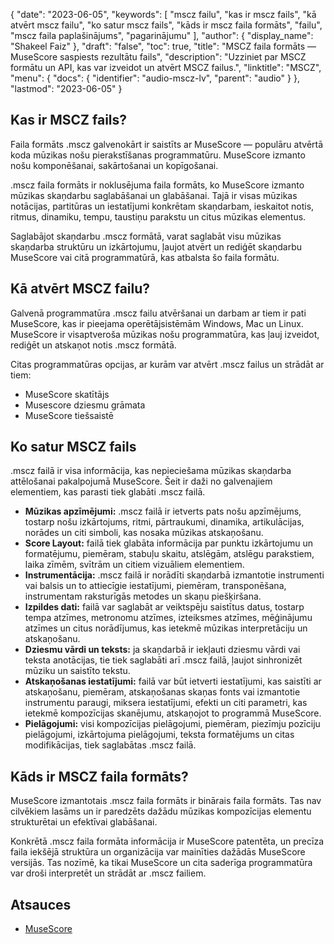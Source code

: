 {
  "date": "2023-06-05",
  "keywords": [
"mscz failu",
"kas ir mscz fails",
"kā atvērt mscz failu",
"ko satur mscz fails",
"kāds ir mscz faila formāts",
"failu",
"mscz faila paplašinājums",
"pagarinājumu"
],
  "author": {
    "display_name": "Shakeel Faiz"
},
  "draft": "false",
  "toc": true,
  "title": "MSCZ faila formāts — MuseScore saspiests rezultātu fails",
  "description": "Uzziniet par MSCZ formātu un API, kas var izveidot un atvērt MSCZ failus.",
  "linktitle": "MSCZ",
  "menu": {
    "docs": {
      "identifier": "audio-mscz-lv",
      "parent": "audio"
}
},
  "lastmod": "2023-06-05"
}

## Kas ir MSCZ fails?

Faila formāts .mscz galvenokārt ir saistīts ar MuseScore — populāru atvērtā koda mūzikas nošu pierakstīšanas programmatūru. MuseScore izmanto nošu komponēšanai, sakārtošanai un kopīgošanai.

.mscz faila formāts ir noklusējuma faila formāts, ko MuseScore izmanto mūzikas skaņdarbu saglabāšanai un glabāšanai. Tajā ir visas mūzikas notācijas, partitūras un iestatījumi konkrētam skaņdarbam, ieskaitot notis, ritmus, dinamiku, tempu, taustiņu parakstu un citus mūzikas elementus.

Saglabājot skaņdarbu .mscz formātā, varat saglabāt visu mūzikas skaņdarba struktūru un izkārtojumu, ļaujot atvērt un rediģēt skaņdarbu MuseScore vai citā programmatūrā, kas atbalsta šo faila formātu.

## Kā atvērt MSCZ failu?

Galvenā programmatūra .mscz failu atvēršanai un darbam ar tiem ir pati MuseScore, kas ir pieejama operētājsistēmām Windows, Mac un Linux. MuseScore ir visaptveroša mūzikas nošu programmatūra, kas ļauj izveidot, rediģēt un atskaņot notis .mscz formātā.

Citas programmatūras opcijas, ar kurām var atvērt .mscz failus un strādāt ar tiem:

- MuseScore skatītājs
- Musescore dziesmu grāmata
- MuseScore tiešsaistē

## Ko satur MSCZ fails

.mscz failā ir visa informācija, kas nepieciešama mūzikas skaņdarba attēlošanai pakalpojumā MuseScore. Šeit ir daži no galvenajiem elementiem, kas parasti tiek glabāti .mscz failā.

- **Mūzikas apzīmējumi:** .mscz failā ir ietverts pats nošu apzīmējums, tostarp nošu izkārtojums, ritmi, pārtraukumi, dinamika, artikulācijas, norādes un citi simboli, kas nosaka mūzikas atskaņošanu.
- **Score Layout:** failā tiek glabāta informācija par punktu izkārtojumu un formatējumu, piemēram, stabuļu skaitu, atslēgām, atslēgu parakstiem, laika zīmēm, svītrām un citiem vizuāliem elementiem.
- **Instrumentācija:** .mscz failā ir norādīti skaņdarbā izmantotie instrumenti vai balsis un to attiecīgie iestatījumi, piemēram, transponēšana, instrumentam raksturīgās metodes un skaņu piešķiršana.
- **Izpildes dati:** failā var saglabāt ar veiktspēju saistītus datus, tostarp tempa atzīmes, metronomu atzīmes, izteiksmes atzīmes, mēģinājumu atzīmes un citus norādījumus, kas ietekmē mūzikas interpretāciju un atskaņošanu.
- **Dziesmu vārdi un teksts:** ja skaņdarbā ir iekļauti dziesmu vārdi vai teksta anotācijas, tie tiek saglabāti arī .mscz failā, ļaujot sinhronizēt mūziku un saistīto tekstu.
- **Atskaņošanas iestatījumi:** failā var būt ietverti iestatījumi, kas saistīti ar atskaņošanu, piemēram, atskaņošanas skaņas fonts vai izmantotie instrumentu paraugi, miksera iestatījumi, efekti un citi parametri, kas ietekmē kompozīcijas skanējumu, atskaņojot to programmā MuseScore.
- **Pielāgojumi:** visi kompozīcijas pielāgojumi, piemēram, piezīmju pozīciju pielāgojumi, izkārtojuma pielāgojumi, teksta formatējums un citas modifikācijas, tiek saglabātas .mscz failā.

## Kāds ir MSCZ faila formāts?

MuseScore izmantotais .mscz faila formāts ir binārais faila formāts. Tas nav cilvēkiem lasāms un ir paredzēts dažādu mūzikas kompozīcijas elementu strukturētai un efektīvai glabāšanai.

Konkrētā .mscz faila formāta informācija ir MuseScore patentēta, un precīza faila iekšējā struktūra un organizācija var mainīties dažādās MuseScore versijās. Tas nozīmē, ka tikai MuseScore un cita saderīga programmatūra var droši interpretēt un strādāt ar .mscz failiem.

## Atsauces
* [MuseScore](https://en.wikipedia.org/wiki/MuseScore)


